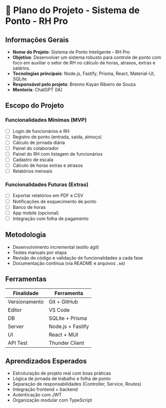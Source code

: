 # 📘 Plano do Projeto - Sistema de Ponto - RH Pro

## Informações Gerais
- **Nome do Projeto**: Sistema de Ponto Inteligente - RH Pro
- **Objetivo**: Desenvolver um sistema robusto para controle de ponto com foco em auxiliar o setor de RH no cálculo de horas, atrasos, extras e salários.
- **Tecnologias principais**: Node.js, Fastify, Prisma, React, Material-UI, SQLite
- **Responsável pelo projeto**: Brenno Kayan Ribeiro de Souza
- **Mentoria**: ChatGPT (IA)

## Escopo do Projeto

### Funcionalidades Mínimas (MVP)
- [ ] Login de funcionários e RH
- [ ] Registro de ponto (entrada, saída, almoço)
- [ ] Cálculo de jornada diária
- [ ] Painel do colaborador
- [ ] Painel do RH com listagem de funcionários
- [ ] Cadastro de escala
- [ ] Cálculo de horas extras e atrasos
- [ ] Relatórios mensais

### Funcionalidades Futuras (Extras)
- [ ] Exportar relatórios em PDF e CSV
- [ ] Notificações de esquecimento de ponto
- [ ] Banco de horas
- [ ] App mobile (opcional)
- [ ] Integração com folha de pagamento

## Metodologia
- Desenvolvimento incremental (estilo ágil)
- Testes manuais por etapa
- Revisão de código e validação de funcionalidades a cada fase
- Documentação contínua (via README e arquivos `.md`)

## Ferramentas
| Finalidade     | Ferramenta        |
|----------------|-------------------|
| Versionamento  | Git + GitHub      |
| Editor         | VS Code           |
| DB             | SQLite + Prisma   |
| Server         | Node.js + Fastify |
| UI             | React + MUI       |
| API Test       | Thunder Client    |

## Aprendizados Esperados
- Estruturação de projeto real com boas práticas
- Lógica de jornada de trabalho e folha de ponto
- Separação de responsabilidades (Controller, Service, Routes)
- Integração frontend + backend
- Autenticação com JWT
- Organização modular com TypeScript